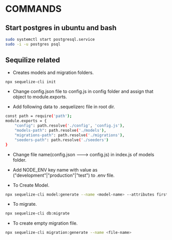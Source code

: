 # COMMANDS

## Start postgres in ubuntu and bash

```bash
sudo systemctl start postgresql.service
sudo -i -u postgres psql
```

## Sequilize related

- Creates models and migration folders.

```bash
npx sequelize-cli init
```

- Change config.json file to config.js in config folder and assign that object to module.exports.

- Add following data to .sequelizerc file in root dir.

```bash
const path = require('path');
module.exports = {
    "config": path.resolve('./config', 'config.js'),
    "models-path": path.resolve('./models'),
    "migrations-path": path.resolve('./migrations'),
    "seeders-path": path.resolve('./seeders')
}
```

- Change file name(config.json ---> config.js) in index.js of models folder.

- Add NODE_ENV key name with value as ("development"|"production"|"test") to .env file.

- To Create Model.

```bash
npx sequelize-cli model:generate --name <model-name> --attributes firstName:string,lastName:string,email:string..............(extra-fields)
```

- To migrate.

```bash
npx sequelize-cli db:migrate
```

- To create empty migration file.

```bash
npx sequelize-cli migration:generate --name <file-name>
```
